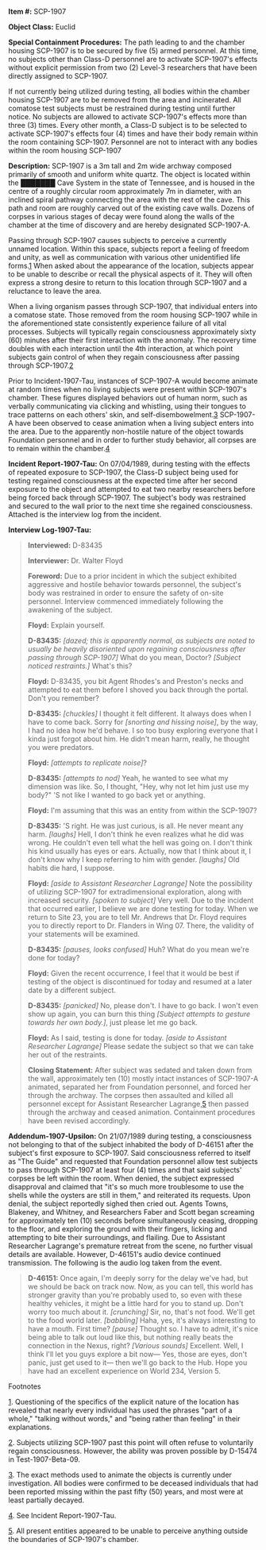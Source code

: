 **Item #:** SCP-1907

**Object Class:** Euclid

**Special Containment Procedures:** The path leading to and the chamber housing SCP-1907 is to be secured by five (5) armed personnel. At this time, no subjects other than Class-D personnel are to activate SCP-1907's effects without explicit permission from two (2) Level-3 researchers that have been directly assigned to SCP-1907.

If not currently being utilized during testing, all bodies within the chamber housing SCP-1907 are to be removed from the area and incinerated. All comatose test subjects must be restrained during testing until further notice. No subjects are allowed to activate SCP-1907's effects more than three (3) times. Every other month, a Class-D subject is to be selected to activate SCP-1907's effects four (4) times and have their body remain within the room containing SCP-1907. Personnel are not to interact with any bodies within the room housing SCP-1907

**Description:** SCP-1907 is a 3m tall and 2m wide archway composed primarily of smooth and uniform white quartz. The object is located within the ███████ Cave System in the state of Tennessee, and is housed in the centre of a roughly circular room approximately 7m in diameter, with an inclined spiral pathway connecting the area with the rest of the cave. This path and room are roughly carved out of the existing cave walls. Dozens of corpses in various stages of decay were found along the walls of the chamber at the time of discovery and are hereby designated SCP-1907-A.

Passing through SCP-1907 causes subjects to perceive a currently unnamed location. Within this space, subjects report a feeling of freedom and unity, as well as communication with various other unidentified life forms.[1](javascript:;) When asked about the appearance of the location, subjects appear to be unable to describe or recall the physical aspects of it. They will often express a strong desire to return to this location through SCP-1907 and a reluctance to leave the area.

When a living organism passes through SCP-1907, that individual enters into a comatose state. Those removed from the room housing SCP-1907 while in the aforementioned state consistently experience failure of all vital processes. Subjects will typically regain consciousness approximately sixty (60) minutes after their first interaction with the anomaly. The recovery time doubles with each interaction until the 4th interaction, at which point subjects gain control of when they regain consciousness after passing through SCP-1907.[2](javascript:;)

Prior to Incident-1907-Tau, instances of SCP-1907-A would become animate at random times when no living subjects were present within SCP-1907's chamber. These figures displayed behaviors out of human norm, such as verbally communicating via clicking and whistling, using their tongues to trace patterns on each others' skin, and self-disembowelment.[3](javascript:;) SCP-1907-A have been observed to cease animation when a living subject enters into the area. Due to the apparently non-hostile nature of the object towards Foundation personnel and in order to further study behavior, all corpses are to remain within the chamber.[4](javascript:;)

**Incident Report-1907-Tau:** On 07/04/1989, during testing with the effects of repeated exposure to SCP-1907, the Class-D subject being used for testing regained consciousness at the expected time after her second exposure to the object and attempted to eat two nearby researchers before being forced back through SCP-1907. The subject's body was restrained and secured to the wall prior to the next time she regained consciousness. Attached is the interview log from the incident.

**Interview Log-1907-Tau:**

> **Interviewed:** D-83435  
>   
> **Interviewer:** Dr. Walter Floyd  
>   
> **Foreword:** Due to a prior incident in which the subject exhibited aggressive and hostile behavior towards personnel, the subject's body was restrained in order to ensure the safety of on-site personnel. Interview commenced immediately following the awakening of the subject.  
>   
> **<Begin Log>**  
>   
> **Floyd:** Explain yourself.  
>   
> **D-83435:** _\[dazed; this is apparently normal, as subjects are noted to usually be heavily disoriented upon regaining consciousness after passing through SCP-1907\]_ What do you mean, Doctor? _\[Subject noticed restraints.\]_ What's this?  
>   
> **Floyd:** D-83435, you bit Agent Rhodes's and Preston's necks and attempted to eat them before I shoved you back through the portal. Don't you remember?  
>   
> **D-83435:** _\[chuckles\]_ I thought it felt different. It always does when I have to come back. Sorry for _\[snorting and hissing noise\]_, by the way, I had no idea how he'd behave. I so too busy exploring everyone that I kinda just forgot about him. He didn't mean harm, really, he thought you were predators.  
>   
> **Floyd:** _\[attempts to replicate noise\]_?  
>   
> **D-83435:** _\[attempts to nod\]_ Yeah, he wanted to see what my dimension was like. So, I thought, "Hey, why not let him just use my body?" 'S not like I wanted to go back yet or anything.  
>   
> **Floyd:** I'm assuming that this was an entity from within the SCP-1907?  
>   
> **D-83435:** 'S right. He was just curious, is all. He never meant any harm. _\[laughs\]_ Hell, I don't think he even realizes what he did was wrong. He couldn't even tell what the hell was going on. I don't think his kind usually has eyes or ears. Actually, now that I think about it, I don't know why I keep referring to him with gender. _\[laughs\]_ Old habits die hard, I suppose.  
>   
> **Floyd:** _\[aside to Assistant Researcher Lagrange\]_ Note the possibility of utilizing SCP-1907 for extradimensional exploration, along with increased security. _\[spoken to subject\]_ Very well. Due to the incident that occurred earlier, I believe we are done testing for today. When we return to Site 23, you are to tell Mr. Andrews that Dr. Floyd requires you to directly report to Dr. Flanders in Wing 07. There, the validity of your statements will be examined.  
>   
> **D-83435:** _\[pauses, looks confused\]_ Huh? What do you mean we're done for today?
> 
> **Floyd:** Given the recent occurrence, I feel that it would be best if testing of the object is discontinued for today and resumed at a later date by a different subject.  
>   
> **D-83435:** _\[panicked\]_ No, please don't. I have to go back. I won't even show up again, you can burn this thing _\[Subject attempts to gesture towards her own body.\]_, just please let me go back.
> 
> **Floyd:** As I said, testing is done for today. _\[aside to Assistant Researcher Lagrange\]_ Please sedate the subject so that we can take her out of the restraints.
> 
> **<End Log>**  
>   
> **Closing Statement:** After subject was sedated and taken down from the wall, approximately ten (10) mostly intact instances of SCP-1907-A animated, separated her from Foundation personnel, and forced her through the archway. The corpses then assaulted and killed all personnel except for Assistant Researcher Lagrange,[5](javascript:;) then passed through the archway and ceased animation. Containment procedures have been revised accordingly.

**Addendum-1907-Upsilon:** On 21/07/1989 during testing, a consciousness not belonging to that of the subject inhabited the body of D-46151 after the subject's first exposure to SCP-1907. Said consciousness referred to itself as "The Guide" and requested that Foundation personnel allow test subjects to pass through SCP-1907 at least four (4) times and that said subjects' corpses be left within the room. When denied, the subject expressed disapproval and claimed that "it's so much more troublesome to use the shells while the oysters are still in them," and reiterated its requests. Upon denial, the subject reportedly sighed then cried out. Agents Towns, Blakeney, and Whitney, and Researchers Faber and Scott began screaming for approximately ten (10) seconds before simultaneously ceasing, dropping to the floor, and exploring the ground with their fingers, licking and attempting to bite their surroundings, and flailing. Due to Assistant Researcher Lagrange's premature retreat from the scene, no further visual details are available. However, D-46151's audio device continued transmission. The following is the audio log taken from the event.

> **D-46151:** Once again, I'm deeply sorry for the delay we've had, but we should be back on track now. Now, as you can tell, this world has stronger gravity than you're probably used to, so even with these healthy vehicles, it might be a little hard for you to stand up. Don't worry too much about it. _\[crunching\]_ Sir, no, that's not food. We'll get to the food world later. _\[babbling\]_ Haha, yes, it's always interesting to have a mouth. First time? _\[pause\]_ Thought so. I have to admit, it's nice being able to talk out loud like this, but nothing really beats the connection in the Nexus, right? _\[Various sounds\]_ Excellent. Well, I think I'll let you guys explore a bit now— Yes, those are eyes, don't panic, just get used to it— then we'll go back to the Hub. Hope you have had an excellent experience on World 234, Version 5.

Footnotes

[1](javascript:;). Questioning of the specifics of the explicit nature of the location has revealed that nearly every individual has used the phrases "part of a whole," "talking without words," and "being rather than feeling" in their explanations.

[2](javascript:;). Subjects utilizing SCP-1907 past this point will often refuse to voluntarily regain consciousness. However, the ability was proven possible by D-15474 in Test-1907-Beta-09.

[3](javascript:;). The exact methods used to animate the objects is currently under investigation. All bodies were confirmed to be deceased individuals that had been reported missing within the past fifty (50) years, and most were at least partially decayed.

[4](javascript:;). See Incident Report-1907-Tau.

[5](javascript:;). All present entities appeared to be unable to perceive anything outside the boundaries of SCP-1907's chamber.